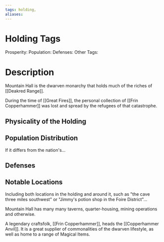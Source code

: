 ```yaml
---
tags: holding,
aliases:
---
```


# Holding Tags
Prosperity:
Population:
Defenses:
Other Tags:

# Description
Mountain Hall is the dwarven monarchy that holds much of the riches of [[Deakred Range]].

During the time of [[Great Fires]], the personal collection of [[Frin Copperhammer]] was lost and spread by the refugees of that catastrophe.

## Physicality of the Holding

## Population Distribution
If it differs from the nation's...

## Defenses

## Notable Locations
Including both locations in the holding and around it, such as "the cave three miles southwest" or "Jimmy's potion shop in the Foire District"...

Mountain Hall has many many taverns, quarter-housing, mining operations and otherwise. 

A legendary craftsfolk, [[Frin Copperhammer]], heads the [[Copperhammer Anvil]]. It is a great supplier of commonalities of the dwarven lifestyle, as well as home to a range of Magical Items.

